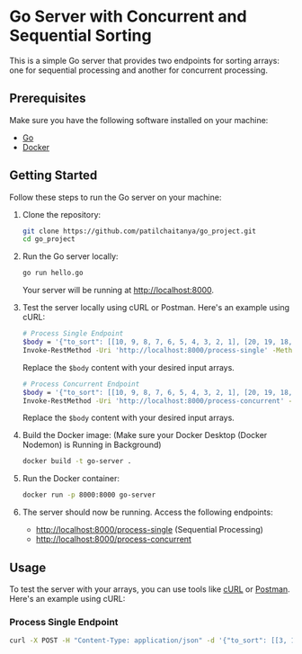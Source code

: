 # Go Server with Concurrent and Sequential Sorting

This is a simple Go server that provides two endpoints for sorting arrays: one for sequential processing and another for concurrent processing.

## Prerequisites

Make sure you have the following software installed on your machine:

- [Go](https://golang.org/doc/install)
- [Docker](https://docs.docker.com/get-docker/)

## Getting Started

Follow these steps to run the Go server on your machine:

1. Clone the repository:

    ```bash
    git clone https://github.com/patilchaitanya/go_project.git
    cd go_project
    ```

2. Run the Go server locally:

    ```bash
    go run hello.go
    ```

    Your server will be running at [http://localhost:8000](http://localhost:8000).

3. Test the server locally using cURL or Postman. Here's an example using cURL:

    ```bash
    # Process Single Endpoint
    $body = '{"to_sort": [[10, 9, 8, 7, 6, 5, 4, 3, 2, 1], [20, 19, 18, 17, 16, 15, 14, 13, 12, 11]]}'
    Invoke-RestMethod -Uri 'http://localhost:8000/process-single' -Method Post -Body $body -Headers @{"Content-Type"="application/json"}
    ```

    Replace the `$body` content with your desired input arrays.

    ```bash
    # Process Concurrent Endpoint
    $body = '{"to_sort": [[10, 9, 8, 7, 6, 5, 4, 3, 2, 1], [20, 19, 18, 17, 16, 15, 14, 13, 12, 11]]}'
    Invoke-RestMethod -Uri 'http://localhost:8000/process-concurrent' -Method Post -Body $body -Headers @{"Content-Type"="application/json"}
    ```

    Replace the `$body` content with your desired input arrays.

4. Build the Docker image: (Make sure your Docker Desktop (Docker Nodemon) is Running in Background)

    ```bash
    docker build -t go-server .
    ```

5. Run the Docker container:

    ```bash
    docker run -p 8000:8000 go-server
    ```

6. The server should now be running. Access the following endpoints:

    - [http://localhost:8000/process-single](http://localhost:8000/process-single) (Sequential Processing)
    - [http://localhost:8000/process-concurrent](http://localhost:8000/process-concurrent)

## Usage

To test the server with your arrays, you can use tools like [cURL](https://curl.se/) or [Postman](https://www.postman.com/). Here's an example using cURL:

### Process Single Endpoint

```bash
curl -X POST -H "Content-Type: application/json" -d '{"to_sort": [[3, 1, 4], [1, 5, 9], [2, 6, 5]]}' http://localhost:8000/process-single
